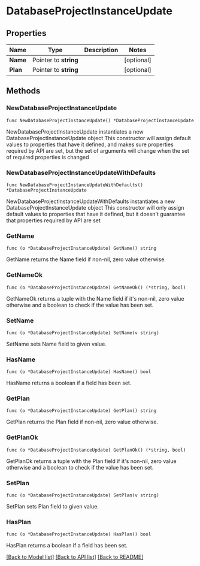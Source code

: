 # DatabaseProjectInstanceUpdate

## Properties

Name | Type | Description | Notes
------------ | ------------- | ------------- | -------------
**Name** | Pointer to **string** |  | [optional] 
**Plan** | Pointer to **string** |  | [optional] 

## Methods

### NewDatabaseProjectInstanceUpdate

`func NewDatabaseProjectInstanceUpdate() *DatabaseProjectInstanceUpdate`

NewDatabaseProjectInstanceUpdate instantiates a new DatabaseProjectInstanceUpdate object
This constructor will assign default values to properties that have it defined,
and makes sure properties required by API are set, but the set of arguments
will change when the set of required properties is changed

### NewDatabaseProjectInstanceUpdateWithDefaults

`func NewDatabaseProjectInstanceUpdateWithDefaults() *DatabaseProjectInstanceUpdate`

NewDatabaseProjectInstanceUpdateWithDefaults instantiates a new DatabaseProjectInstanceUpdate object
This constructor will only assign default values to properties that have it defined,
but it doesn't guarantee that properties required by API are set

### GetName

`func (o *DatabaseProjectInstanceUpdate) GetName() string`

GetName returns the Name field if non-nil, zero value otherwise.

### GetNameOk

`func (o *DatabaseProjectInstanceUpdate) GetNameOk() (*string, bool)`

GetNameOk returns a tuple with the Name field if it's non-nil, zero value otherwise
and a boolean to check if the value has been set.

### SetName

`func (o *DatabaseProjectInstanceUpdate) SetName(v string)`

SetName sets Name field to given value.

### HasName

`func (o *DatabaseProjectInstanceUpdate) HasName() bool`

HasName returns a boolean if a field has been set.

### GetPlan

`func (o *DatabaseProjectInstanceUpdate) GetPlan() string`

GetPlan returns the Plan field if non-nil, zero value otherwise.

### GetPlanOk

`func (o *DatabaseProjectInstanceUpdate) GetPlanOk() (*string, bool)`

GetPlanOk returns a tuple with the Plan field if it's non-nil, zero value otherwise
and a boolean to check if the value has been set.

### SetPlan

`func (o *DatabaseProjectInstanceUpdate) SetPlan(v string)`

SetPlan sets Plan field to given value.

### HasPlan

`func (o *DatabaseProjectInstanceUpdate) HasPlan() bool`

HasPlan returns a boolean if a field has been set.


[[Back to Model list]](../README.md#documentation-for-models) [[Back to API list]](../README.md#documentation-for-api-endpoints) [[Back to README]](../README.md)


